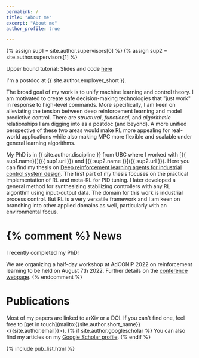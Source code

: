 ```yaml
---
permalink: /
title: "About me"
excerpt: "About me"
author_profile: true

---
```

{% assign sup1 = site.author.supervisors[0] %}
{% assign sup2 = site.author.supervisors[1] %}

Upper bound tutorial: Slides and code [here](https://nplawrence.com/RL-MPC-tutorial/)


I'm a postdoc at {{ site.author.employer_short }}.


The broad goal of my work is to unify machine learning and control theory.
I am motivated to create safe decision-making technologies that "just work" in response to high-level commands.
More specifically, I am keen on alleviating the tension between deep reinforcement learning and model predictive control.
There are *structural*, *functional*, and *algorithmic* relationships I am digging into as a postdoc (and beyond).
A more unified perspective of these two areas would make RL more appealing for real-world applications while also making MPC more flexible and scalable under general learning algorithms.


My PhD is in {{ site.author.discipline }} from UBC where I worked with [{{ sup1.name}}]({{ sup1.url }}) and [{{ sup2.name }}]({{ sup2.url }}).
Here you can find my thesis on [Deep reinforcement learning agents for industrial control system design](https://open.library.ubc.ca/collections/24/items/1.0430547).
The first part of my thesis focuses on the practical implementation of RL and meta-RL for PID tuning.
I later developed a general method for synthesizing stabilizing controllers with any RL algorithm using input-output data.
The domain for this work is industrial process control.
But RL is a very versatile framework and I am keen on branching into other applied domains as well, particularly with an environmental focus.

{% comment %}
News
======

I recently completed my PhD!

We are organizing a half-day workshop at AdCONIP 2022 on reinforcement learning to be held on August 7th 2022. Further details on the [conference webpage](https://adconip2022.org/workshops/#workshop-2-making-reinforcement-learning-a-practical-technology-for-industrial-control).
{% endcomment %}

Publications
======

Most of my papers are linked to arXiv or a DOI. If you can't find one, feel free to [get in touch](mailto:{{site.author.short_name}} <{{site.author.email}}>). {% if site.author.googlescholar %} You can also find my articles on my [Google Scholar profile]({{site.author.googlescholar}}).
{% endif %}

{% include pub_list.html %}

